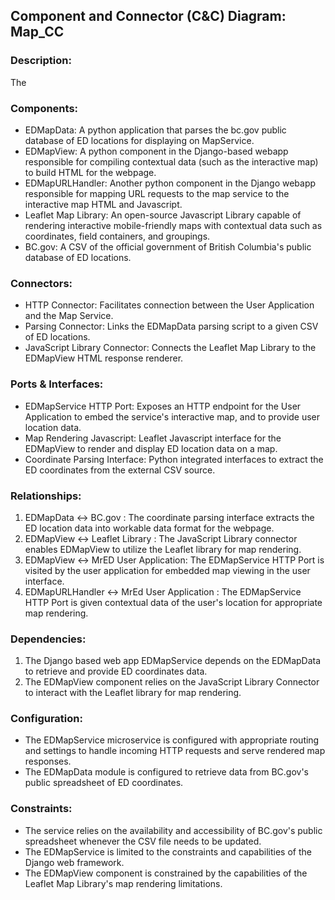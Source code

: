 ## Component and Connector (C&C) Diagram: Map_CC

### Description:
The 

### Components:
- EDMapData: A python application that parses the bc.gov public database of ED locations for displaying on MapService.
- EDMapView: A python component in the Django-based webapp responsible for compiling contextual data (such as the interactive map) to build HTML for the webpage.
- EDMapURLHandler: Another python component in the Django webapp responsible for mapping URL requests to the map service to the interactive map HTML and Javascript.
- Leaflet Map Library: An open-source Javascript Library capable of rendering interactive mobile-friendly maps with contextual data such as coordinates, field containers, and groupings.
- BC.gov: A CSV of the official government of British Columbia's public database of ED locations.

### Connectors:
- HTTP Connector: Facilitates connection between the User Application and the Map Service.
- Parsing Connector: Links the EDMapData parsing script to a given CSV of ED locations.
- JavaScript Library Connector: Connects the Leaflet Map Library to the EDMapView HTML response renderer.

### Ports & Interfaces:
- EDMapService HTTP Port: Exposes an HTTP endpoint for the User Application to embed the service's interactive map, and to provide user location data.
- Map Rendering Javascript: Leaflet Javascript interface for the EDMapView to render and display ED location data on a map.
- Coordinate Parsing Interface: Python integrated interfaces to extract the ED coordinates from the external CSV source.

### Relationships:
1. EDMapData <-> BC.gov : The coordinate parsing interface extracts the ED location data into workable data format for the webpage.
2. EDMapView <-> Leaflet Library : The JavaScript Library connector enables EDMapView to utilize the Leaflet library for map rendering.
3. EDMapView <-> MrED User Application: The EDMapService HTTP Port is visited by the user application for embedded map viewing in the user interface.
4. EDMapURLHandler <-> MrEd User Application : The EDMapService HTTP Port is given contextual data of the user's location for appropriate map rendering.

### Dependencies:
1. The Django based web app EDMapService depends on the EDMapData to retrieve and provide ED coordinates data.
2. The EDMapView component relies on the JavaScript Library Connector to interact with the Leaflet library for map rendering.

### Configuration:
- The EDMapService microservice is configured with appropriate routing and settings to handle incoming HTTP requests and serve rendered map responses.
- The EDMapData module is configured to retrieve data from BC.gov's public spreadsheet of ED coordinates.

### Constraints:
- The service relies on the availability and accessibility of BC.gov's public spreadsheet whenever the CSV file needs to be updated.
- The EDMapService is limited to the constraints and capabilities of the Django web framework.
- The EDMapView component is constrained by the capabilities of the Leaflet Map Library's map rendering limitations.
